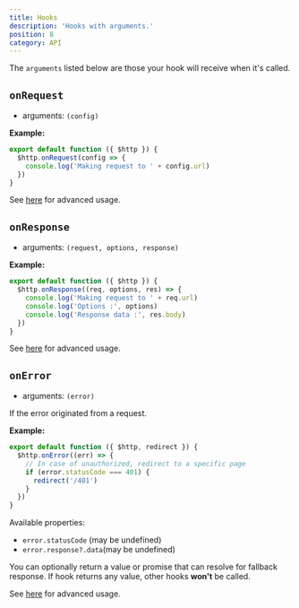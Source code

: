 ```yaml
---
title: Hooks
description: 'Hooks with arguments.'
position: 8
category: API
---
```


The `arguments` listed below are those your hook will receive when it's called.

## `onRequest`

- arguments: `(config)`

**Example:**

```ts [plugins/http.js]
export default function ({ $http }) {
  $http.onRequest(config => {
    console.log('Making request to ' + config.url)
  })
}
```

See [here](/advanced#hooks) for advanced usage.

## `onResponse`

- arguments: `(request, options, response)`

**Example:**

```ts [plugins/http.js]
export default function ({ $http }) {
  $http.onResponse((req, options, res) => {
    console.log('Making request to ' + req.url)
    console.log('Options :', options)
    console.log('Response data :', res.body)
  })
}
```

See [here](/advanced#hooks) for advanced usage.

## `onError`

- arguments: `(error)`

If the error originated from a request.

**Example:**

```ts [plugins/http.js]
export default function ({ $http, redirect }) {
  $http.onError((err) => {
    // In case of unauthorized, redirect to a specific page
    if (error.statusCode === 401) {
      redirect('/401')
    }
  })
}
```

Available properties:

- `error.statusCode` (may be undefined)
- `error.response?.data`(may be undefined)

You can optionally return a value or promise that can resolve for fallback response. If hook returns any value, other hooks **won't** be called.

See [here](/advanced#hooks) for advanced usage.
